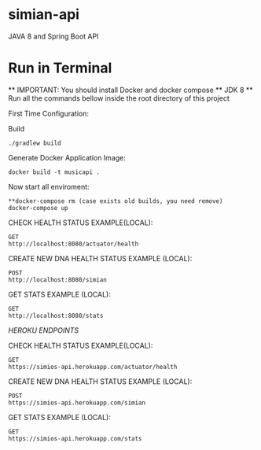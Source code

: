 # simian-api
JAVA 8 and Spring Boot API

# Run in Terminal
** IMPORTANT: You should install Docker and docker compose
** JDK 8
** Run all the commands bellow inside the root directory of this project


First Time Configuration:

Build
```
./gradlew build
```

Generate Docker Application Image:
```
docker build -t musicapi .
```

Now start all enviroment:
```
**docker-compose rm (case exists old builds, you need remove)
docker-compose up
```

CHECK HEALTH STATUS EXAMPLE(LOCAL):

```
GET
http://localhost:8080/actuator/health
```

CREATE NEW DNA HEALTH STATUS EXAMPLE (LOCAL):

```
POST
http://localhost:8080/simian
```

GET STATS EXAMPLE (LOCAL):

```
GET
http://localhost:8080/stats
```

*HEROKU ENDPOINTS*

CHECK HEALTH STATUS EXAMPLE(LOCAL):

```
GET
https://simios-api.herokuapp.com/actuator/health
```

CREATE NEW DNA HEALTH STATUS EXAMPLE (LOCAL):

```
POST
https://simios-api.herokuapp.com/simian
```

GET STATS EXAMPLE (LOCAL):

```
GET
https://simios-api.herokuapp.com/stats
```
